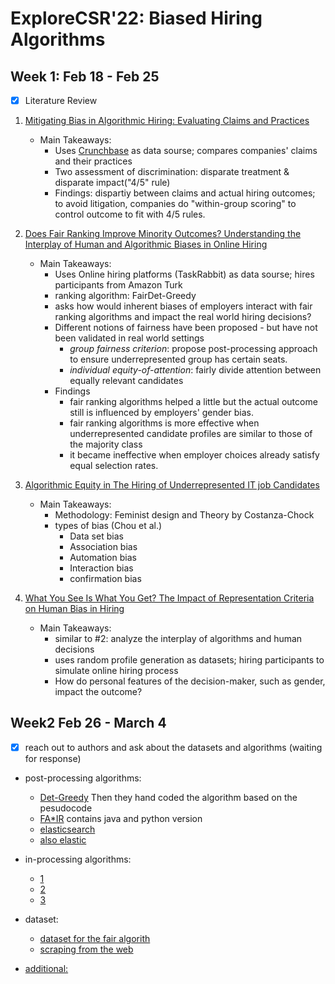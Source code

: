 # ExploreCSR'22: Biased Hiring Algorithms

## Week 1: Feb 18 - Feb 25
- [x] Literature Review
1. [Mitigating Bias in Algorithmic Hiring: Evaluating Claims and Practices](https://dl.acm.org/doi/abs/10.1145/3351095.3372828)

    * Main Takeaways: 
        * Uses [Crunchbase](https://www.crunchbase.com/) as data sourse; compares companies' claims and their practices
        * Two assessment of discrimination: disparate treatment & disparate impact("4/5" rule)
        * Findings: dispartiy between claims and actual hiring outcomes; to avoid litigation, companies do "within-group scoring" to control outcome to fit with 4/5 rules. 

2. [Does Fair Ranking Improve Minority Outcomes? Understanding the Interplay of Human and Algorithmic Biases in Online Hiring](https://dl.acm.org/doi/abs/10.1145/3461702.3462602)
    * Main Takeaways:
        * Uses Online hiring platforms (TaskRabbit) as data sourse; hires participants from Amazon Turk
        * ranking algorithm: FairDet-Greedy
        * asks how would inherent biases of employers interact with fair ranking algorithms and impact the real world hiring decisions?
        * Different notions of fairness have been proposed - but have not been validated in real world settings
            * *group fairness criterion*: propose post-processing approach to ensure underrepresented group has certain seats.
            * *individual equity-of-attention*: fairly divide attention between equally relevant candidates
        * Findings
            * fair ranking algorithms helped a little but the actual outcome still is influenced by employers' gender bias.
            * fair ranking algorithms is more effective when underrepresented candidate profiles are similar to those of the majority class
            * it became ineffective when employer choices already satisfy equal selection rates.


3. [Algorithmic Equity in The Hiring of Underrepresented IT job Candidates](https://www.emerald.com/insight/content/doi/10.1108/OIR-10-2018-0334/full/html)
    * Main Takeaways:
        * Methodology: Feminist design and Theory by Costanza-Chock
        * types of bias (Chou et al.)
            * Data set bias
            * Association bias
            * Automation bias
            * Interaction bias
            * confirmation bias


4. [What You See Is What You Get? The Impact of Representation Criteria on Human Bias in Hiring](https://ojs.aaai.org/index.php/HCOMP/article/view/5281)

    * Main Takeaways:
        * similar to #2: analyze the interplay of algorithms and human decisions
        * uses random profile generation as datasets; hiring participants to simulate online hiring process
        * How do personal features of the decision-maker, such as gender, impact the outcome? 



## Week2 Feb 26 - March 4
- [x] reach out to authors and ask about the datasets and algorithms (waiting for response)
* post-processing algorithms:
   * [Det-Greedy](https://dl.acm.org/doi/pdf/10.1145/3292500.3330691?casa_token=OYEXJHAX7skAAAAA:60-IaTPwHoFaDMIPaGv7GIH7prytYtksqNHfFQ0rqE1hmGogQyscfQ1Vs6MykbqvDZE6QN9uNPau) Then they hand coded the algorithm based on the pesudocode
   * [FA\*IR](https://github.com/fair-search) contains java and python version
   * [elasticsearch](https://github.com/fair-search/fairsearch-fair-for-elasticsearch)
   * [also elastic](https://milkalichtblau.github.io/pdf/zehlike_2021_fair_ranking_multiple_protected_groups.pdf)
* in-processing algorithms:
   * [1](https://proceedings.neurips.cc/paper/2019/file/9e82757e9a1c12cb710ad680db11f6f1-Paper.pdf)
   * [2](https://dl.acm.org/doi/pdf/10.1145/3219819.3220088?ref=https://githubhelp.com)
   * [3](https://www-ai.cs.tu-dortmund.de/LEHRE/SEMINARE/WS2021/TrustworthyAIMachineLearning/literature/yadav2019.pdfhttps://www-ai.cs.tu-dortmund.de/LEHRE/SEMINARE/WS2021/TrustworthyAIMachineLearning/literature/yadav2019.pdf)
* dataset:
   * [dataset for the fair algorith](https://github.com/MilkaLichtblau/FA-IR_Ranking/tree/FA-IR_CIKM_17)
   * [scraping from the web](https://arxiv.org/abs/1901.09451)

* [additional:](https://medium.com/@Excellarate/resume-ranking-using-machine-learning-implementation-47959a4e5d8e)
